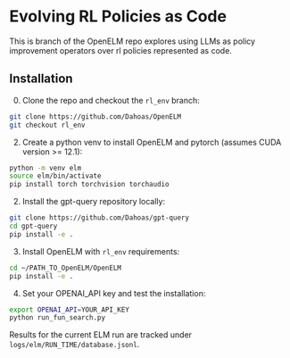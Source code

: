 # Evolving RL Policies as Code

This is branch of the OpenELM repo explores using LLMs as policy improvement operators over rl policies represented as code.

## Installation

0. Clone the repo and checkout the `rl_env` branch:

```bash
git clone https://github.com/Dahoas/OpenELM
git checkout rl_env
```

2. Create a python venv to install OpenELM and pytorch (assumes CUDA version >= 12.1):

```bash
python -m venv elm
source elm/bin/activate
pip install torch torchvision torchaudio
```

2. Install the gpt-query repository locally:

```bash
git clone https://github.com/Dahoas/gpt-query
cd gpt-query
pip install -e .
```

3. Install OpenELM with `rl_env` requirements:

```bash
cd ~/PATH_TO_OpenELM/OpenELM
pip install -e .
```

4. Set your OPENAI_API key and test the installation:

```bash
export OPENAI_API=YOUR_API_KEY
python run_fun_search.py
```

Results for the current ELM run are tracked under `logs/elm/RUN_TIME/database.jsonl`.
